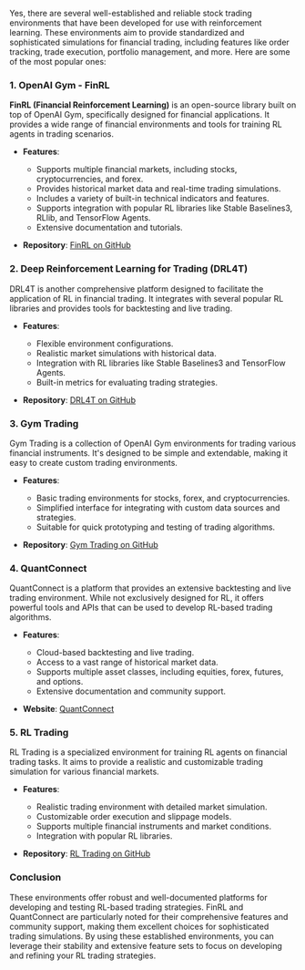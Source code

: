 Yes, there are several well-established and reliable stock trading environments that have been developed for use with reinforcement learning. These environments aim to provide standardized and sophisticated simulations for financial trading, including features like order tracking, trade execution, portfolio management, and more. Here are some of the most popular ones:

### 1. **OpenAI Gym - FinRL**

**FinRL (Financial Reinforcement Learning)** is an open-source library built on top of OpenAI Gym, specifically designed for financial applications. It provides a wide range of financial environments and tools for training RL agents in trading scenarios.

- **Features**:
  - Supports multiple financial markets, including stocks, cryptocurrencies, and forex.
  - Provides historical market data and real-time trading simulations.
  - Includes a variety of built-in technical indicators and features.
  - Supports integration with popular RL libraries like Stable Baselines3, RLlib, and TensorFlow Agents.
  - Extensive documentation and tutorials.

- **Repository**: [FinRL on GitHub](https://github.com/AI4Finance-Foundation/FinRL)

### 2. **Deep Reinforcement Learning for Trading (DRL4T)**

DRL4T is another comprehensive platform designed to facilitate the application of RL in financial trading. It integrates with several popular RL libraries and provides tools for backtesting and live trading.

- **Features**:
  - Flexible environment configurations.
  - Realistic market simulations with historical data.
  - Integration with RL libraries like Stable Baselines3 and TensorFlow Agents.
  - Built-in metrics for evaluating trading strategies.

- **Repository**: [DRL4T on GitHub](https://github.com/NotJoeMartinez/Deep-Reinforcement-Learning-for-Trading)

### 3. **Gym Trading**

Gym Trading is a collection of OpenAI Gym environments for trading various financial instruments. It's designed to be simple and extendable, making it easy to create custom trading environments.

- **Features**:
  - Basic trading environments for stocks, forex, and cryptocurrencies.
  - Simplified interface for integrating with custom data sources and strategies.
  - Suitable for quick prototyping and testing of trading algorithms.

- **Repository**: [Gym Trading on GitHub](https://github.com/hackthemarket/gym-trading)

### 4. **QuantConnect**

QuantConnect is a platform that provides an extensive backtesting and live trading environment. While not exclusively designed for RL, it offers powerful tools and APIs that can be used to develop RL-based trading algorithms.

- **Features**:
  - Cloud-based backtesting and live trading.
  - Access to a vast range of historical market data.
  - Supports multiple asset classes, including equities, forex, futures, and options.
  - Extensive documentation and community support.

- **Website**: [QuantConnect](https://www.quantconnect.com/)

### 5. **RL Trading**

RL Trading is a specialized environment for training RL agents on financial trading tasks. It aims to provide a realistic and customizable trading simulation for various financial markets.

- **Features**:
  - Realistic trading environment with detailed market simulation.
  - Customizable order execution and slippage models.
  - Supports multiple financial instruments and market conditions.
  - Integration with popular RL libraries.

- **Repository**: [RL Trading on GitHub](https://github.com/AminHP/RLTrader)

### Conclusion

These environments offer robust and well-documented platforms for developing and testing RL-based trading strategies. FinRL and QuantConnect are particularly noted for their comprehensive features and community support, making them excellent choices for sophisticated trading simulations. By using these established environments, you can leverage their stability and extensive feature sets to focus on developing and refining your RL trading strategies.